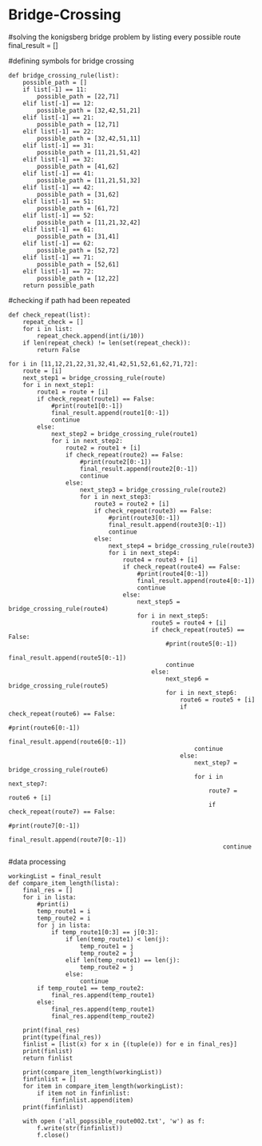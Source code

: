 # Bridge-Crossing
#solving the konigsberg bridge problem by listing every possible route
    final_result = []

#defining symbols for bridge crossing

    def bridge_crossing_rule(list):
        possible_path = []
        if list[-1] == 11:
            possible_path = [22,71]
        elif list[-1] == 12:
            possible_path = [32,42,51,21]
        elif list[-1] == 21:
            possible_path = [12,71]
        elif list[-1] == 22:
            possible_path = [32,42,51,11]
        elif list[-1] == 31:
            possible_path = [11,21,51,42]
        elif list[-1] == 32:
            possible_path = [41,62]
        elif list[-1] == 41:
            possible_path = [11,21,51,32]
        elif list[-1] == 42:
            possible_path = [31,62]
        elif list[-1] == 51:
            possible_path = [61,72]
        elif list[-1] == 52:
            possible_path = [11,21,32,42]
        elif list[-1] == 61:
            possible_path = [31,41]
        elif list[-1] == 62:
            possible_path = [52,72]
        elif list[-1] == 71:
            possible_path = [52,61]
        elif list[-1] == 72:
            possible_path = [12,22]
        return possible_path

#checking if path had been repeated

    def check_repeat(list):
        repeat_check = []
        for i in list:
            repeat_check.append(int(i/10))
        if len(repeat_check) != len(set(repeat_check)):
            return False

    for i in [11,12,21,22,31,32,41,42,51,52,61,62,71,72]:
        route = [i]
        next_step1 = bridge_crossing_rule(route)
        for i in next_step1:
            route1 = route + [i]
            if check_repeat(route1) == False:
                #print(route1[0:-1])
                final_result.append(route1[0:-1])
                continue
            else:
                next_step2 = bridge_crossing_rule(route1)
                for i in next_step2:
                    route2 = route1 + [i]
                    if check_repeat(route2) == False:
                        #print(route2[0:-1])
                        final_result.append(route2[0:-1])
                        continue
                    else:
                        next_step3 = bridge_crossing_rule(route2)
                        for i in next_step3:
                            route3 = route2 + [i]
                            if check_repeat(route3) == False:
                                #print(route3[0:-1])
                                final_result.append(route3[0:-1])
                                continue
                            else:
                                next_step4 = bridge_crossing_rule(route3)
                                for i in next_step4:
                                    route4 = route3 + [i]
                                    if check_repeat(route4) == False:
                                        #print(route4[0:-1])
                                        final_result.append(route4[0:-1])
                                        continue
                                    else:
                                        next_step5 = bridge_crossing_rule(route4)
                                        for i in next_step5:
                                            route5 = route4 + [i]
                                            if check_repeat(route5) == False:
                                                #print(route5[0:-1])
                                                final_result.append(route5[0:-1])
                                                continue
                                            else:
                                                next_step6 = bridge_crossing_rule(route5)
                                                for i in next_step6:
                                                    route6 = route5 + [i]
                                                    if check_repeat(route6) == False:
                                                        #print(route6[0:-1])
                                                        final_result.append(route6[0:-1])
                                                        continue
                                                    else:
                                                        next_step7 = bridge_crossing_rule(route6)
                                                        for i in next_step7:
                                                            route7 = route6 + [i]
                                                            if check_repeat(route7) == False:
                                                                #print(route7[0:-1])
                                                                final_result.append(route7[0:-1])
                                                                continue
#data processing

    workingList = final_result
    def compare_item_length(lista):
        final_res = []
        for i in lista:
            #print(i)
            temp_route1 = i
            temp_route2 = i
            for j in lista:
                if temp_route1[0:3] == j[0:3]:
                    if len(temp_route1) < len(j):
                        temp_route1 = j
                        temp_route2 = j
                    elif len(temp_route1) == len(j):
                        temp_route2 = j
                    else:
                        continue
            if temp_route1 == temp_route2:
                final_res.append(temp_route1)
            else:
                final_res.append(temp_route1)
                final_res.append(temp_route2)

        print(final_res)
        print(type(final_res))
        finlist = [list(x) for x in {(tuple(e)) for e in final_res}]
        print(finlist)
        return finlist

        print(compare_item_length(workingList))
        finfinlist = []
        for item in compare_item_length(workingList):
            if item not in finfinlist:
                finfinlist.append(item)
        print(finfinlist)

        with open ('all_popssible_route002.txt', 'w') as f:
            f.write(str(finfinlist))
            f.close()
 
